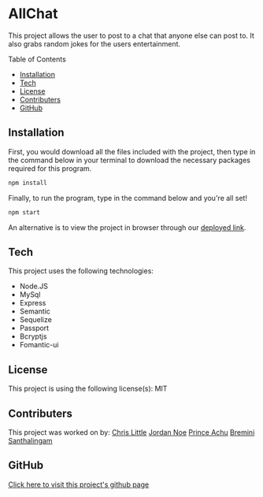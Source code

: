 # AllChat

This project allows the user to post to a chat that anyone else can post to. It also grabs random jokes for the users entertainment.
        
Table of Contents
* [Installation](#Installation)
* [Tech](#Tech)
* [License](#License)
* [Contributers](#Contributers)
* [GitHub](#Github)
        
## Installation
First, you would download all the files included with the project, then type in the command below in your terminal to download the necessary packages required for this program.

```sh
npm install
```

 Finally, to run the program, type in the command below and you're all set!

 ```sh
 npm start
 ```
 
 An alternative is to view the project in browser through our [deployed link](https://project2ru.herokuapp.com/login).
## Tech
This project uses the following technologies:
* Node.JS
* MySql
* Express
* Semantic
* Sequelize
* Passport
* Bcryptjs
* Fomantic-ui

## License
This project is using the following license(s): MIT

## Contributers
This project was worked on by:
[Chris Little](https://github.com/Undeadmatrix/)
[Jordan Noe](https://github.com/Spicymelange/)
[Prince Achu](https://github.com/princeachu/)
[Bremini Santhalingam](https://github.com/minirutgersbc0321/)
        
## GitHub
[Click here to visit this project's github page](https://github.com/Undeadmatrix/Project2)
